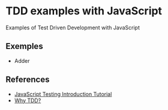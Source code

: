 # TDD examples with JavaScript

Examples of Test Driven Development with JavaScript

## Exemples 

- Adder 

## References

- [JavaScript Testing Introduction Tutorial](https://www.youtube.com/watch?v=r9HdJ8P6GQI)
- [Why TDD?](https://builttoadapt.io/why-tdd-489fdcdda05e) 
